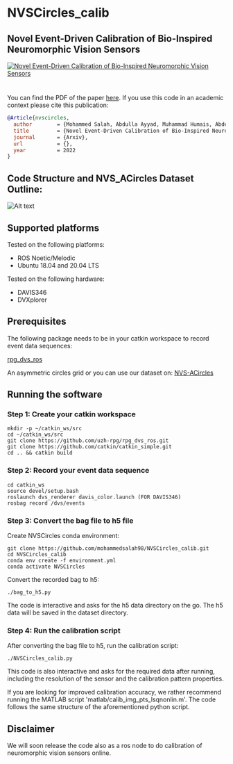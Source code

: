 # NVSCircles_calib
## Novel Event-Driven Calibration of Bio-Inspired Neuromorphic Vision Sensors

[![Novel Event-Driven Calibration of Bio-Inspired Neuromorphic Vision Sensors](https://github.com/mohammedsalah98/NVSCircles_calib/blob/master/dataset/video_thumbnail.png)](https://www.dropbox.com/s/5zjuabvfr4kk9xr/nvs_calibration_sensors.mp4?dl=0)

#
You can find the PDF of the paper [here]().
If you use this code in an academic context please cite this publication:

```bibtex
@Article{nvscircles,
  author        = {Mohammed Salah, Abdulla Ayyad, Muhammad Humais, Abdelqader Abusafieh, Lakmal Seneviratne and Yahya Zweiri},
  title         = {Novel Event-Driven Calibration of Bio-Inspired Neuromorphic Vision Sensors},
  journal       = {Arxiv},
  url           = {},
  year          = 2022
}
```

## Code Structure and NVS_ACircles Dataset Outline:
![Alt text](https://github.com/mohammedsalah98/NVSCircles_calib/blob/master/dataset/dataset.png)

## Supported platforms

Tested on the following platforms:

- ROS Noetic/Melodic
- Ubuntu 18.04 and 20.04 LTS

Tested on the following hardware:

- DAVIS346
- DVXplorer

## Prerequisites
The following package needs to be in your catkin workspace to record event data sequences:

[rpg_dvs_ros](https://github.com/uzh-rpg/rpg_dvs_ros)

An asymmetric circles grid or you can use our dataset on: [NVS-ACircles](https://www.dropbox.com/scl/fo/n7xwn82tpohku1vhn3pcj/h?dl=0&rlkey=vm1c94o4ll5a8eq5dbbknse1a)

## Running the software
### Step 1: Create your catkin workspace
```
mkdir -p ~/catkin_ws/src
cd ~/catkin_ws/src
git clone https://github.com/uzh-rpg/rpg_dvs_ros.git
git clone https://github.com/catkin/catkin_simple.git
cd .. && catkin build
```

### Step 2: Record your event data sequence
```
cd catkin_ws
source devel/setup.bash
roslaunch dvs_renderer davis_color.launch (FOR DAVIS346)
rosbag record /dvs/events
```

### Step 3: Convert the bag file to h5 file
Create NVSCircles conda environment:
```
git clone https://github.com/mohammedsalah98/NVSCircles_calib.git
cd NVSCircles_calib
conda env create -f environment.yml
conda activate NVSCircles
```
Convert the recorded bag to h5:
```
./bag_to_h5.py
```

The code is interactive and asks for the h5 data directory on the go. The h5 data will be saved in the dataset directory.

### Step 4: Run the calibration script
After converting the bag file to h5, run the calibration script:
```
./NVSCircles_calib.py
```

This code is also interactive and asks for the required data after running, including the resolution of the sensor and the calibration pattern properties.

If you are looking for improved calibration accuracy, we rather recommend running the MATLAB script 'matlab/calib_img_pts_lsqnonlin.m'. The code follows the same structure of the aforementioned python script.

## Disclaimer
We will soon release the code also as a ros node to do calibration of neuromorphic vision sensors online.

